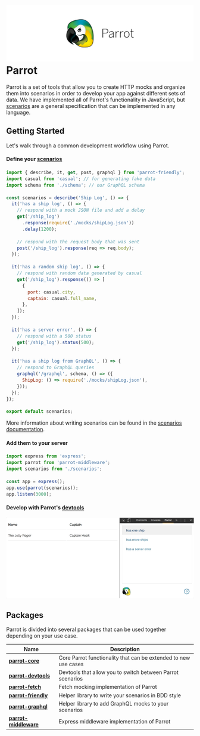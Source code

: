 # ![parrot-banner](assets/parrot-banner.png)Parrot

Parrot is a set of tools that allow you to create HTTP mocks and organize them into scenarios in order to develop your app against different sets of data.  We have implemented all of Parrot's functionality in JavaScript, but [scenarios](https://github.com/americanexpress/parrot/blob/master/SCENARIOS.md) are a general specification that can be implemented in any language.

## Getting Started

Let's walk through a common development workflow using Parrot.

#### Define your [scenarios](https://github.com/americanexpress/parrot/blob/master/SCENARIOS.md)

```js
import { describe, it, get, post, graphql } from 'parrot-friendly';
import casual from 'casual'; // for generating fake data
import schema from './schema'; // our GraphQL schema

const scenarios = describe('Ship Log', () => {
  it('has a ship log', () => {
    // respond with a mock JSON file and add a delay
    get('/ship_log')
      .response(require('./mocks/shipLog.json'))
      .delay(1200);

    // respond with the request body that was sent
    post('/ship_log').response(req => req.body);
  });

  it('has a random ship log', () => {
    // respond with random data generated by casual
    get('/ship_log').response(() => [
      {
        port: casual.city,
        captain: casual.full_name,
      },
    ]);
  });

  it('has a server error', () => {
    // respond with a 500 status
    get('/ship_log').status(500);
  });

  it('has a ship log from GraphQL', () => {
    // respond to GraphQL queries
    graphql('/graphql', schema, () => ({
      ShipLog: () => require('./mocks/shipLog.json'),
    }));
  });
});

export default scenarios;
```

More information about writing scenarios can be found in the [scenarios documentation](https://github.com/americanexpress/parrot/blob/master/SCENARIOS.md).

#### Add them to your server

```js
import express from 'express';
import parrot from 'parrot-middleware';
import scenarios from './scenarios';

const app = express();
app.use(parrot(scenarios));
app.listen(3000);
```

#### Develop with Parrot's [devtools](https://github.com/americanexpress/parrot/blob/master/packages/parrot-devtools)

![parrot-devtools](assets/parrot-devtools.gif)

## Packages

Parrot is divided into several packages that can be used together depending on your use case.

| Name                                                         | Description                                                  |
| ------------------------------------------------------------ | ------------------------------------------------------------ |
| **[parrot-core](https://github.com/americanexpress/parrot/blob/master/packages/parrot-core)** | Core Parrot functionality that can be extended to new use cases |
| **[parrot-devtools](https://github.com/americanexpress/parrot/blob/master/packages/parrot-devtools)** | Devtools that allow you to switch between Parrot scenarios   |
| **[parrot-fetch](https://github.com/americanexpress/parrot/blob/master/packages/parrot-fetch)** | Fetch mocking implementation of Parrot                       |
| **[parrot-friendly](https://github.com/americanexpress/parrot/blob/master/packages/parrot-friendly)** | Helper library to write your scenarios in BDD style          |
| **[parrot-graphql](https://github.com/americanexpress/parrot/blob/master/packages/parrot-graphql)** | Helper library to add GraphQL mocks to your scenarios        |
| **[parrot-middleware](https://github.com/americanexpress/parrot/blob/master/packages/parrot-middleware)** | Express middleware implementation of Parrot                  |
